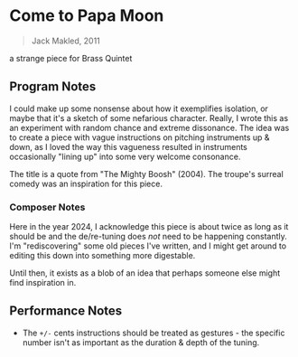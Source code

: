 # Come to Papa Moon

> Jack Makled, 2011

a strange piece for Brass Quintet

## Program Notes

I could make up some nonsense about how it exemplifies isolation, or maybe that it's a sketch of some nefarious character. Really, I wrote this as an experiment with random chance and extreme dissonance. The idea was to create a piece with vague instructions on pitching instruments up & down, as I loved the way this vagueness resulted in instruments occasionally "lining up" into some very welcome consonance.

The title is a quote from "The Mighty Boosh" (2004). The troupe's surreal comedy was an inspiration for this piece.

### Composer Notes

Here in the year 2024, I acknowledge this piece is about twice as long as it should be and the de/re-tuning does _not_ need to be happening constantly. I'm "rediscovering" some old pieces I've written, and I might get around to editing this down into something more digestable.

Until then, it exists as a blob of an idea that perhaps someone else might find inspiration in.

## Performance Notes

* The `+/-` cents instructions should be treated as gestures - the specific number isn't as important as the duration & depth of the tuning.